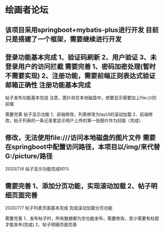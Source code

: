 # 绘画者论坛
该项目采用springboot+mybatis-plus进行开发
目前只是搭建了一个框架，需要继续进行开发
--------------------------------------------
登录功能基本完成
1、验证码刷新
2、用户验证
3、未登录用户的访问拦截
需要完善
1、密码加密处理(暂时不需要实现)
2、注册功能，需要前端正则表达式验证邮箱正确性
注册功能基本完成
-------------------------------------------
帖子发布功能基本完成
注意，图片存在本地磁盘中，想要显示需要加上file:///的前缀

需要完善
帖子显示功能
1、前端修改，列表修改为layUI的滚动加载
2、前端修改，帖子列表的一条记录里显示用户上传的第一张图片作为封面（完成）

修改，无法使用file:///访问本地磁盘的图片文件
需要在springboot中配置访问路径，本项目以/img/来代替G:/picture/路径
--------------------------------------------
2020/7/6
帖子显示功能完成60%

需要完善
1、添加分页功能，实现滚动加载
2、帖子明细页面完善
-----------------------------------------
2020/7/7
帖子列表页面基本完成
完成滚动加载分页功能

需要完善
1、发布帖子时，所有数据都为空也能发布，需要修改，至少需要有标题才能发布(完成)
2、帖子明细页面完善
